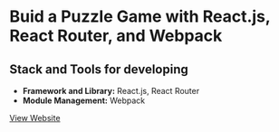 # Buid a Puzzle Game with React.js, React Router, and Webpack

## Stack and Tools for developing
* **Framework and Library:** React.js, React Router
* **Module Management:** Webpack

[View Website](https://maureensayshi.github.io/Puzzle-Game/dist/index.html)
